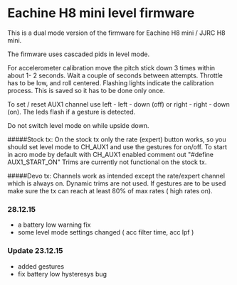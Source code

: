 # Eachine H8 mini level firmware

This is a dual mode version of the firmware for Eachine H8 mini / JJRC H8 mini.

The firmware uses cascaded pids in level mode.


For accelerometer calibration move the pitch stick down 3 times within about 1- 2 seconds. Wait a couple of seconds between attempts. Throttle has to be low, and roll centered. Flashing lights indicate the calibration process. This is saved so it has to be done only once.

To set / reset AUX1 channel use left - left - down (off) or right - right - down (on). The leds flash if a gesture is detected.

Do not switch level mode on while upside down.

#####Stock tx:
On the stock tx only the rate (expert) button works, so you should set level mode to CH_AUX1 and use the gestures for on/off.
To start in acro mode by default with CH_AUX1 enabled comment out "#define AUX1_START_ON"
Trims are currently not functional on the stock tx.

#####Devo tx:
Channels work as intended except the rate/expert channel which is always on. Dynamic trims are not used. If gestures are to be used make sure the tx can reach at least 80% of max rates ( high rates on).

### 28.12.15
* a battery low warning fix
* some level mode settings changed ( acc filter time, acc lpf )

### Update 23.12.15
* added gestures
* fix battery low hysteresys bug

